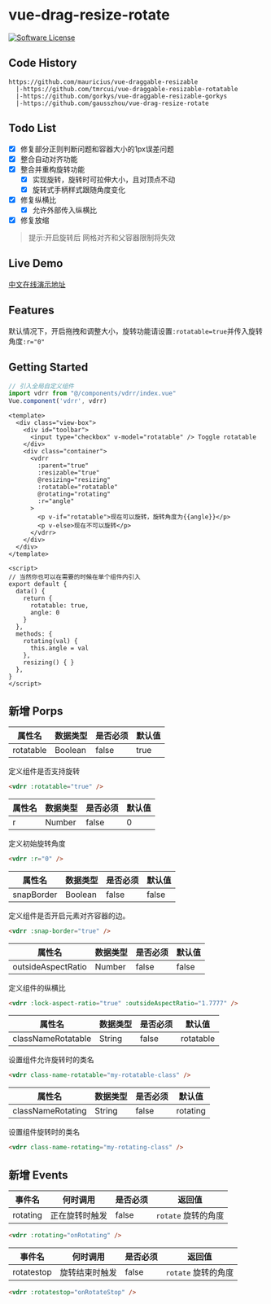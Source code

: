 # vue-drag-resize-rotate
 
[![Software License](https://img.shields.io/badge/license-MIT-brightgreen.svg?style=flat-square)](LICENSE)


## Code History

```
https://github.com/mauricius/vue-draggable-resizable
  |-https://github.com/tmrcui/vue-draggable-resizable-rotatable 
  |-https://github.com/gorkys/vue-draggable-resizable-gorkys
  |-https://github.com/gausszhou/vue-drag-resize-rotate
```

## Todo List
 
- [x] 修复部分正则判断问题和容器大小的1px误差问题
- [x] 整合自动对齐功能
- [x] 整合并重构旋转功能
  - [x] 实现旋转，旋转时可拉伸大小，且对顶点不动
  - [x] 旋转式手柄样式跟随角度变化
- [x] 修复纵横比
  - [x] 允许外部传入纵横比
- [x] 修复放缩 

> 提示:开启旋转后 网格对齐和父容器限制将失效

## Live Demo

[中文在线演示地址](https://gausszhou.github.io/vue-drag-resize-rotate)

## Features

 默认情况下，开启拖拽和调整大小，旋转功能请设置`:rotatable=true`并传入旋转角度`:r="0"`

## Getting Started

```js
// 引入全局自定义组件
import vdrr from "@/components/vdrr/index.vue"
Vue.component('vdrr', vdrr) 
```

```vue
<template>
  <div class="view-box">
    <div id="toolbar">
      <input type="checkbox" v-model="rotatable" /> Toggle rotatable
    </div>
    <div class="container">
      <vdrr
        :parent="true"
        :resizable="true"
        @resizing="resizing"
        :rotatable="rotatable"
        @rotating="rotating"
        :r="angle"
      >
        <p v-if="rotatable">现在可以旋转，旋转角度为{{angle}}</p>
        <p v-else>现在不可以旋转</p>
      </vdrr>
    </div>
  </div>
</template>

<script>
// 当然你也可以在需要的时候在单个组件内引入
export default {
  data() {
    return {
      rotatable: true,
      angle: 0
    }
  },
  methods: {
    rotating(val) {
      this.angle = val
    },
    resizing() { }
  },
}
</script>
```

## 新增 Porps


| 属性名    | 数据类型 | 是否必须 | 默认值 |
| --------- | -------- | -------- | ------ |
| rotatable | Boolean  | false    | true   |

定义组件是否支持旋转

```html
<vdrr :rotatable="true" />
```

| 属性名 | 数据类型 | 是否必须 | 默认值 |
| ------ | -------- | -------- | ------ |
| r      | Number   | false    | 0      |

定义初始旋转角度

```html
<vdrr :r="0" />
```



| 属性名     | 数据类型 | 是否必须 | 默认值 |
| ---------- | -------- | -------- | ------ |
| snapBorder | Boolean  | false    | false  |


定义组件是否开启元素对齐容器的边。

```html
<vdrr :snap-border="true" />
```

| 属性名             | 数据类型 | 是否必须 | 默认值 |
| ------------------ | -------- | -------- | ------ |
| outsideAspectRatio | Number   | false    | false  |

定义组件的纵横比

```html
<vdrr :lock-aspect-ratio="true" :outsideAspectRatio="1.7777" />
```

| 属性名             | 数据类型 | 是否必须 | 默认值    |
| ------------------ | -------- | -------- | --------- |
| classNameRotatable | String   | false    | rotatable |

设置组件允许旋转时的类名

```html
<vdrr class-name-rotatable="my-rotatable-class" />
```
| 属性名            | 数据类型 | 是否必须 | 默认值   |
| ----------------- | -------- | -------- | -------- |
| classNameRotating | String   | false    | rotating |

设置组件旋转时的类名

```html
<vdrr class-name-rotating="my-rotating-class" />
```

## 新增 Events

| 事件名   | 何时调用       | 是否必须 | 返回值              |
| -------- | -------------- | -------- | ------------------- |
| rotating | 正在旋转时触发 | false    | `rotate` 旋转的角度 |

```html
<vdrr :rotating="onRotating" />
```

| 事件名     | 何时调用       | 是否必须 | 返回值              |
| ---------- | -------------- | -------- | ------------------- |
| rotatestop | 旋转结束时触发 | false    | `rotate` 旋转的角度 |

```html
<vdrr :rotatestop="onRotateStop" />
```
